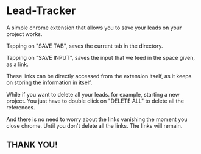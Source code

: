 # Lead-Tracker

A simple chrome extension that allows you to save your leads on your project works.

Tapping on "SAVE TAB", saves the current tab in the directory.

Tapping on "SAVE INPUT", saves the input that we feed in the space given, as a link.

These links can be directly accessed from the extension itself, as it keeps on storing the information in itself.


While if you want to delete all your leads. for example, starting a new project.
You just have to double click on "DELETE ALL" to delete  all the references.


And there is no need to worry about the links vanishing the moment you close chrome.
Until you don't delete all the links. The links will remain.

## THANK YOU!

